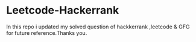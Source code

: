 # Leetcode-Hackerrank
<p>
In this repo i updated my solved question of hackkerrank ,leetcode & GFG for future reference.Thanks you.
</p>
